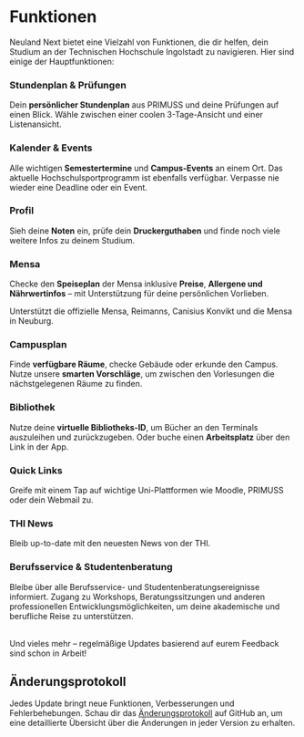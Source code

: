 # Funktionen

Neuland Next bietet eine Vielzahl von Funktionen, die dir helfen, dein Studium an der Technischen Hochschule Ingolstadt zu navigieren. Hier sind einige der Hauptfunktionen:

### Stundenplan & Prüfungen

Dein **persönlicher Stundenplan** aus PRIMUSS und deine Prüfungen auf einen Blick. Wähle zwischen einer coolen 3-Tage-Ansicht und einer Listenansicht.

### Kalender & Events

Alle wichtigen **Semestertermine** und **Campus-Events** an einem Ort. Das aktuelle Hochschulsportprogramm ist ebenfalls verfügbar. Verpasse nie wieder eine Deadline oder ein Event.

### Profil

Sieh deine **Noten** ein, prüfe dein **Druckerguthaben** und finde noch viele weitere Infos zu deinem Studium.

### Mensa

Checke den **Speiseplan** der Mensa inklusive **Preise**, **Allergene und Nährwertinfos** – mit Unterstützung für deine persönlichen Vorlieben.

Unterstützt die offizielle Mensa, Reimanns, Canisius Konvikt und die Mensa in Neuburg.

### Campusplan

Finde **verfügbare Räume**, checke Gebäude oder erkunde den Campus. Nutze unsere **smarten Vorschläge**, um zwischen den Vorlesungen die nächstgelegenen Räume zu finden.

### Bibliothek

Nutze deine **virtuelle Bibliotheks-ID**, um Bücher an den Terminals auszuleihen und zurückzugeben.
Oder buche einen **Arbeitsplatz** über den Link in der App.

### Quick Links

Greife mit einem Tap auf wichtige Uni-Plattformen wie Moodle, PRIMUSS oder dein Webmail zu.

### THI News

Bleib up-to-date mit den neuesten News von der THI.

### Berufsservice & Studentenberatung

Bleibe über alle Berufsservice- und Studentenberatungsereignisse informiert.
Zugang zu Workshops, Beratungssitzungen und anderen professionellen Entwicklungsmöglichkeiten, um deine akademische und berufliche Reise zu unterstützen.

\
Und vieles mehr – regelmäßige Updates basierend auf eurem Feedback sind schon in Arbeit!

## Änderungsprotokoll

Jedes Update bringt neue Funktionen, Verbesserungen und Fehlerbehebungen. Schau dir das [Änderungsprotokoll](https://github.com/neuland-ingolstadt/neuland.app-native/releases) auf GitHub an, um eine detaillierte Übersicht über die Änderungen in jeder Version zu erhalten.
